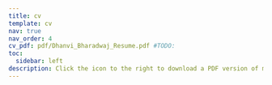```yaml
---
title: cv 
template: cv
nav: true
nav_order: 4
cv_pdf: pdf/Dhanvi_Bharadwaj_Resume.pdf #TODO: 
toc:
  sidebar: left 
description: Click the icon to the right to download a PDF version of my resume.
---
```

